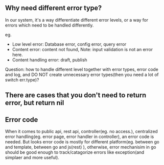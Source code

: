 Why need different error type?
-------
In our system, it's a way differentiate different error levels, or a way for errors which need to be handled differently.

eg.
- Low level error: Database error, config error, query error
- Content error: content not found, Note: input validation is not an error here.
- Content handling error: draft, publish

Question: how to handle different level together with error types, error code and log, and DO NOT create unnecessary error types(then you need a lot of switch err.type)?

There are cases that you don't need to return error, but return nil
-------------


Error code
----------
When it comes to public api, rest api, controller(eg. no access.),  centralized error handling(eg. error page, error handler in controller), an error code is needed. But looks error code is mostly for different platform(eg. between go and template, between go and js(rest) ), otherwise, error mechanisim in go should be good enough to track/catagorize errors like exception(and simplaer and more useful).
